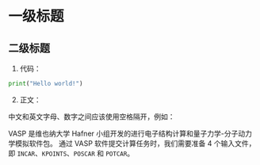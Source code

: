 # 一级标题

## 二级标题

1. 代码：

```python
print("Hello world!")
```

2. 正文：

中文和英文字母、数字之间应该使用空格隔开，例如：

VASP 是维也纳大学 Hafner 小组开发的进行电子结构计算和量子力学-分子动力学模拟软件包。
通过 VASP 软件提交计算任务时，我们需要准备 4 个输入文件，即 `INCAR`、`KPOINTS`、`POSCAR` 和 `POTCAR`。
